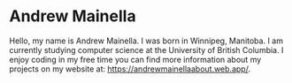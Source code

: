 # Andrew Mainella
Hello,
my name is Andrew Mainella. I was born in Winnipeg, Manitoba. I am currently studying computer science at the University of British Columbia. I enjoy coding in my free time you can find more information about my projects on my website at:
https://andrewmainellaabout.web.app/.
